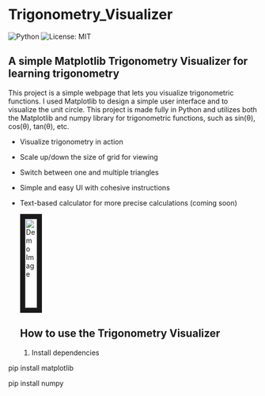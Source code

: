 # Trigonometry_Visualizer

![Python](https://img.shields.io/badge/Python-3.11-blue)
![License: MIT](https://img.shields.io/badge/License-MIT-yellow.svg)

## A simple Matplotlib Trigonometry Visualizer for learning trigonometry

This project is a simple webpage that lets you visualize trigonometric functions. I used Matplotlib to design a simple user interface and to visualize the unit circle. This project is made fully in Python and utilizes both the Matplotlib and numpy library for trigonometric functions, such as sin(θ), cos(θ), tan(θ), etc.

 * Visualize trigonometry in action
 * Scale up/down the size of grid for viewing
 * Switch between one and multiple triangles
 * Simple and easy UI with cohesive instructions
 * Text-based calculator for more precise calculations (coming soon)

   <img src="https://1drv.ms/i/c/57cab3e23d66b351/Ee_WYV7igpVGqsUD0Zre8kQBH-kl_L59PflKve42aDxFyA.jpg" alt="Demo Image" width="24"
   height="180" border="10" />

   ## How to use the Trigonometry Visualizer

   1. Install dependencies
  
pip install matplotlib

pip install numpy

